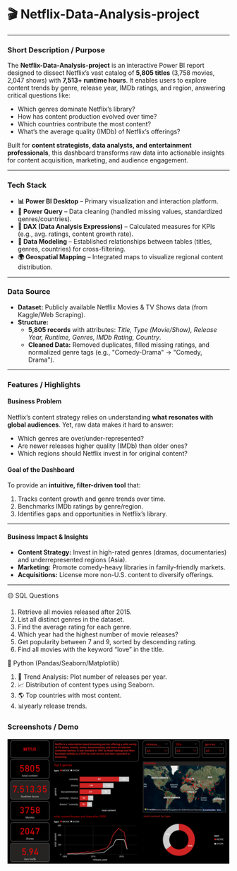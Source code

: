 

# **🎬 Netflix-Data-Analysis-project**  

---

### **Short Description / Purpose**  
The **Netflix-Data-Analysis-project** is an interactive Power BI report designed to dissect Netflix’s vast catalog of **5,805 titles** (3,758 movies, 2,047 shows) with **7,513+ runtime hours**. It enables users to explore content trends by genre, release year, IMDb ratings, and region, answering critical questions like:  
- Which genres dominate Netflix’s library?  
- How has content production evolved over time?  
- Which countries contribute the most content?  
- What’s the average quality (IMDb) of Netflix’s offerings?  

Built for **content strategists, data analysts, and entertainment professionals**, this dashboard transforms raw data into actionable insights for content acquisition, marketing, and audience engagement.  

---

### **Tech Stack**  
- **📊 Power BI Desktop** – Primary visualization and interaction platform.  
- **🧹 Power Query** – Data cleaning (handled missing values, standardized genres/countries).  
- **🧠 DAX (Data Analysis Expressions)** – Calculated measures for KPIs (e.g., avg. ratings, content growth rate).  
- **📂 Data Modeling** – Established relationships between tables (titles, genres, countries) for cross-filtering.  
- **🌍 Geospatial Mapping** – Integrated maps to visualize regional content distribution.  

---

### **Data Source**  
- **Dataset:** Publicly available Netflix Movies & TV Shows data (from Kaggle/Web Scraping).  
- **Structure:**  
  - **5,805 records** with attributes: *Title, Type (Movie/Show), Release Year, Runtime, Genres, IMDb Rating, Country*.  
  - **Cleaned Data:** Removed duplicates, filled missing ratings, and normalized genre tags (e.g., "Comedy-Drama" → "Comedy, Drama").  

---

### **Features / Highlights**  

#### **Business Problem**  
Netflix’s content strategy relies on understanding **what resonates with global audiences**. Yet, raw data makes it hard to answer:  
- Which genres are over/under-represented?  
- Are newer releases higher quality (IMDb) than older ones?  
- Which regions should Netflix invest in for original content?  

#### **Goal of the Dashboard**  
To provide an **intuitive, filter-driven tool** that:  
1. Tracks content growth and genre trends over time.  
2. Benchmarks IMDb ratings by genre/region.  
3. Identifies gaps and opportunities in Netflix’s library.

---

#### **Business Impact & Insights**  
- **Content Strategy:** Invest in high-rated genres (dramas, documentaries) and underrepresented regions (Asia).  
- **Marketing:** Promote comedy-heavy libraries in family-friendly markets.  
- **Acquisitions:** License more non-U.S. content to diversify offerings.  

---
🟡 SQL Questions 
1. Retrieve all movies released after 2015.
2. List all distinct genres in the dataset.
3. Find the average rating for each genre.
4. Which year had the highest number of movie releases?
5. Get popularity between 7 and 9, sorted by descending rating.
6. Find all movies with the keyword “love” in the title.

🐍 Python (Pandas/Seaborn/Matplotlib)
1.	📅 Trend Analysis: Plot number of releases per year.
2.	📈 Distribution of content types using Seaborn.
3.	🌎 Top countries with most content.
4.	📊yearly release trends.

### **Screenshots / Demo**  
<img src = "https://github.com/chaitali9881/Netflix-Data-Analysis-project/blob/main/netflix_screenshort.png">
